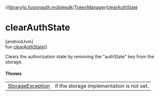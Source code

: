 //[library](../../../index.md)/[io.fusionauth.mobilesdk](../index.md)/[TokenManager](index.md)/[clearAuthState](clear-auth-state.md)

# clearAuthState

[androidJvm]\
fun [clearAuthState](clear-auth-state.md)()

Clears the authorization state by removing the &quot;authState&quot; key from the storage.

#### Throws

| | |
|---|---|
| [StorageException](../../io.fusionauth.mobilesdk.exceptions/-storage-exception/index.md) | if the storage implementation is not set. |
